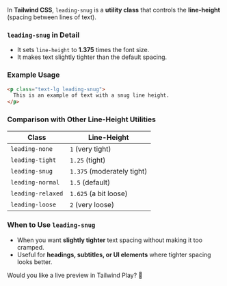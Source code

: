 In **Tailwind CSS**, `leading-snug` is a **utility class** that controls the **line-height** (spacing between lines of text).  

### **`leading-snug` in Detail**
- It sets `line-height` to **1.375** times the font size.
- It makes text slightly tighter than the default spacing.

### **Example Usage**
```html
<p class="text-lg leading-snug">
  This is an example of text with a snug line height.
</p>
```

### **Comparison with Other Line-Height Utilities**
| Class         | Line-Height |
|--------------|------------|
| `leading-none`  | `1` (very tight) |
| `leading-tight` | `1.25` (tight) |
| `leading-snug`  | `1.375` (moderately tight) |
| `leading-normal` | `1.5` (default) |
| `leading-relaxed` | `1.625` (a bit loose) |
| `leading-loose` | `2` (very loose) |

### **When to Use `leading-snug`**
- When you want **slightly tighter** text spacing without making it too cramped.
- Useful for **headings, subtitles, or UI elements** where tighter spacing looks better.

Would you like a live preview in Tailwind Play? 🚀